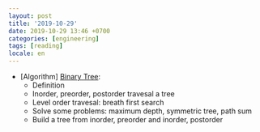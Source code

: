 ```yaml
---
layout: post
title: '2019-10-29'
date: 2019-10-29 13:46 +0700
categories: [engineering]
tags: [reading]
locale: en
---
```

- [Algorithm] [Binary Tree](https://leetcode.com/explore/learn/card/data-structure-tree/134/traverse-a-tree/992/):
  + Definition
  + Inorder, preorder, postorder travesal a tree
  + Level order travesal: breath first search
  + Solve some problems: maximum depth, symmetric tree, path sum
  + Build a tree from inorder, preorder and inorder, postorder
